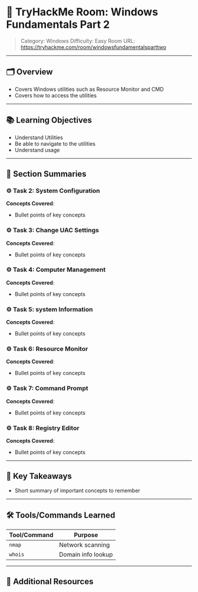 # 🏫 TryHackMe Room: Windows Fundamentals Part 2

> Category: Windows
> Difficulty: Easy
> Room URL: https://tryhackme.com/room/windowsfundamentalsparttwo

---

## 🗂️ Overview

- Covers Windows utilities such as Resource Monitor and CMD
- Covers how to access the utilities 

---

## 📚 Learning Objectives

- Understand Utilities 
- Be able to navigate to the utilities 
- Understand usage 

---

## 🧾 Section Summaries


### ⚙️ Task 2: System Configuration
**Concepts Covered**:
- Bullet points of key concepts

### ⚙️ Task 3: Change UAC Settings
**Concepts Covered**:
- Bullet points of key concepts

### ⚙️ Task 4: Computer Management
**Concepts Covered**:
- Bullet points of key concepts

### ⚙️ Task 5: system Information
**Concepts Covered**:
- Bullet points of key concepts

### ⚙️ Task 6: Resource Monitor
**Concepts Covered**:
- Bullet points of key concepts

### ⚙️ Task 7: Command Prompt
**Concepts Covered**:
- Bullet points of key concepts

### ⚙️ Task 8: Registry Editor
**Concepts Covered**:
- Bullet points of key concepts

---

## 🧠 Key Takeaways

- Short summary of important concepts to remember

---

## 🛠️ Tools/Commands Learned

| Tool/Command | Purpose |
|--------------|---------|
| `nmap`       | Network scanning |
| `whois`      | Domain info lookup |

---

## 🔗 Additional Resources

